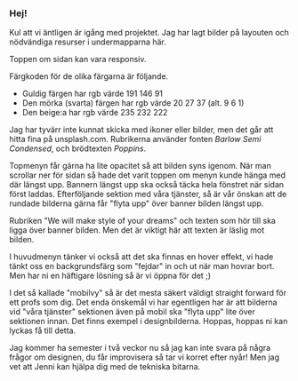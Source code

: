 ### Hej!

Kul att vi äntligen är igång med projektet. Jag har lagt bilder på layouten och nödvändiga resurser i undermapparna här.

Toppen om sidan kan vara responsiv.

Färgkoden för de olika färgarna är följande.
- Guldig färgen har rgb värde 191 146 91
- Den mörka (svarta) färgen har rgb värde 20 27 37 (alt. 9 6 1)
- Den beige:a har rgb värde 235 232 222

Jag har tyvärr inte kunnat skicka med ikoner eller bilder, men det går att hitta fina på unsplash.com.
Rubrikerna använder fonten _Barlow Semi Condensed_, och brödtexten _Poppins_.

Topmenyn får gärna ha lite opacitet så att bilden syns igenom. När man scrollar ner för sidan så hade det varit toppen om menyn kunde hänga med där längst upp.
Bannern längst upp ska också täcka hela fönstret när sidan först laddas. Efterföljande sektion med våra tjänster, så är vår önskan att de rundade bilderna gärna får "flyta upp" över banner bilden längst upp.

Rubriken "We will make style of your dreams" och texten som hör till ska ligga över banner bilden. Men det är viktigt här att texten är läslig mot bilden.

I huvudmenyn tänker vi också att det ska finnas en hover effekt, vi hade tänkt oss en backgrundsfärg som "fejdar" in och ut när man hovrar bort. Men har ni en häftigare lösning så är vi öppna för det ;)

I det så kallade "mobilvy" så är det mesta säkert väldigt straight forward för ett profs som dig.
Det enda önskemål vi har egentligen har är att bilderna vid "våra tjänster" sektionen även på mobil ska "flyta upp" lite över sektionen innan. Det finns exempel i designbilderna. Hoppas, hoppas ni kan lyckas få till detta.

Jag kommer ha semester i två veckor nu så jag kan inte svara på några frågor om designen, du
får improvisera så tar vi korret efter nyår! Men jag vet att Jenni kan hjälpa dig med de tekniska
bitarna. 